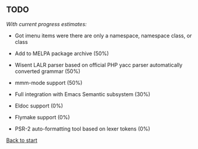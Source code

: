 ## TODO

*With current progress estimates:*

* Got imenu items were there are only a namespace, namespace class, or class

* Add to MELPA package archive (50%)
* Wisent LALR parser based on official PHP yacc parser automatically converted grammar (50%)
* mmm-mode support (50%)
* Full integration with Emacs Semantic subsystem (30%)
* Eldoc support (0%)
* Flymake support (0%)
* PSR-2 auto-formatting tool based on lexer tokens (0%)

[Back to start](../../../)
